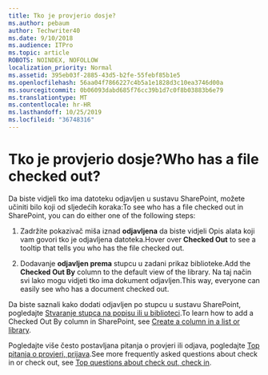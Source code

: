 ```yaml
---
title: Tko je provjerio dosje?
ms.author: pebaum
author: Techwriter40
ms.date: 9/10/2018
ms.audience: ITPro
ms.topic: article
ROBOTS: NOINDEX, NOFOLLOW
localization_priority: Normal
ms.assetid: 395eb03f-2885-43d5-b2fe-55febf85b1e5
ms.openlocfilehash: 56aa04f7866227c4b5a1e1828d3c10ea3746d00a
ms.sourcegitcommit: 0b06093dabd685f76cc39b1d7c0f8b03883b6e79
ms.translationtype: MT
ms.contentlocale: hr-HR
ms.lasthandoff: 10/25/2019
ms.locfileid: "36748316"
---
```

# <a name="who-has-a-file-checked-out"></a><span data-ttu-id="1d00e-102">Tko je provjerio dosje?</span><span class="sxs-lookup"><span data-stu-id="1d00e-102">Who has a file checked out?</span></span>

<span data-ttu-id="1d00e-103">Da biste vidjeli tko ima datoteku odjavljen u sustavu SharePoint, možete učiniti bilo koji od sljedećih koraka:</span><span class="sxs-lookup"><span data-stu-id="1d00e-103">To see who has a file checked out in SharePoint, you can do either one of the following steps:</span></span>
  
1. <span data-ttu-id="1d00e-104">Zadržite pokazivač miša iznad **odjavljena** da biste vidjeli Opis alata koji vam govori tko je odjavljena datoteka.</span><span class="sxs-lookup"><span data-stu-id="1d00e-104">Hover over **Checked Out** to see a tooltip that tells you who has the file checked out.</span></span> 
    
2. <span data-ttu-id="1d00e-105">Dodavanje **odjavljen prema** stupcu u zadani prikaz biblioteke.</span><span class="sxs-lookup"><span data-stu-id="1d00e-105">Add the **Checked Out By** column to the default view of the library.</span></span> <span data-ttu-id="1d00e-106">Na taj način svi lako mogu vidjeti tko ima dokument odjavljen.</span><span class="sxs-lookup"><span data-stu-id="1d00e-106">This way, everyone can easily see who has a document checked out.</span></span> 
    
<span data-ttu-id="1d00e-107">Da biste saznali kako dodati odjavljen po stupcu u sustavu SharePoint, pogledajte [Stvaranje stupca na popisu ili u biblioteci](https://go.microsoft.com/fwlink/?linkid=2019591).</span><span class="sxs-lookup"><span data-stu-id="1d00e-107">To learn how to add a Checked Out By column in SharePoint, see [Create a column in a list or library](https://go.microsoft.com/fwlink/?linkid=2019591).</span></span> 
  
<span data-ttu-id="1d00e-108">Pogledajte više često postavljana pitanja o provjeri ili odjava, pogledajte [Top pitanja o provjeri, prijava](https://go.microsoft.com/fwlink/?linkid=2018786).</span><span class="sxs-lookup"><span data-stu-id="1d00e-108">See more frequently asked questions about check in or check out, see [Top questions about check out, check in](https://go.microsoft.com/fwlink/?linkid=2018786).</span></span>
  


